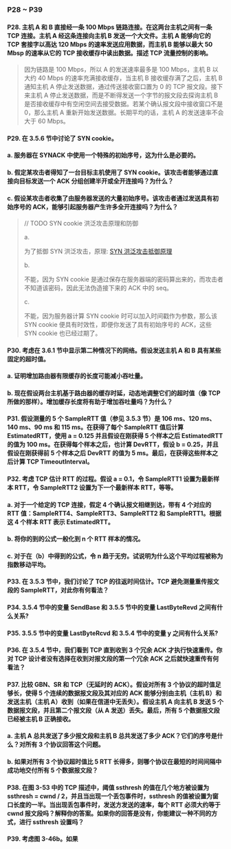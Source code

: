 ### P28 ~ P39

#### P28. 主机 A 和 B 直接经一条 100 Mbps 链路连接。在这两台主机之间有一条 TCP 连接。主机 A 经这条连接向主机 B 发送一个大文件。主机 A 能够向它的 TCP 套接字以高达 120 Mbps 的速率发送应用数据，而主机 B 能够以最大 50 Mbsp 的速率从它的 TCP 接收缓存中读出数据。描述 TCP 流量控制的影响。

> 因为链路是 100 Mbps，所以 A 的发送速率最多是 100 Mbps，主机 B 以大约 40 Mbps 的速率充满接收缓存，当主机 B 接收缓存满了之后，主机 B 通知主机 A 停止发送数据，通过传送接收窗口置为 0 的 TCP 报文段。接下来主机 A 停止发送数据，而是不断得发送一个字节的报文段去探询主机 B 是否接收缓存中有空闲空间去接受数据。若某个确认报文段中接收窗口不是 0，那么主机 A 重新开始发送数据。长期平均的话，主机 A 的发送速率不会大于 60 Mbps。

#### P29. 在 3.5.6 节中讨论了 SYN cookie。
#### a. 服务器在 SYNACK 中使用一个特殊的初始序号，这为什么是必要的。
#### b. 假定某攻击者得知了一台目标主机使用了 SYN cookie。该攻击者能够通过直接向目标发送一个 ACK 分组创建半开或全开连接吗？为什么？
#### c. 假设某攻击者收集了由服务器发送的大量初始序号。该攻击者通过发送具有初始序号的 ACK，能够引起服务器产生许多全开连接吗？为什么？

> // TODO SYN cookie 洪泛攻击原理和防御
>
> a.
> 
> 为了抵御 SYN 洪泛攻击，原理: [SYN 洪泛攻击抵御原理](https://blog.csdn.net/bigtree_3721/article/details/77619119)
> 
> b.
> 
> 不能，因为 SYN cookie 是通过保存在服务器端的密码算出来的，而攻击者不知道该密码，因此无法伪造接下来的 ACK 中的 seq。
> 
> c.
> 
> 不能，因为服务器计算 SYN cookie 时可以加入时间戳作为参数，那么该 SYN cookie 便具有时效性，即便你发送了具有初始序号的 ACK，这些 SYN cookie 也已经过期了。

#### P30. 考虑在 3.6.1 节中显示第二种情况下的网络。假设发送主机 A 和 B 具有某些固定的超时值。
#### a. 证明增加路由器有限缓存的长度可能减小吞吐量。
#### b. 现在假设两台主机基于路由器的缓存时延，动态地调整它们的超时值（像 TCP 所做的那样）。增加缓存长度将有助于增加吞吐量吗？为什么？

> 

#### P31. 假设测量的 5 个 SampleRTT 值（参见 3.5.3 节）是 106 ms、120 ms、140 ms、90 ms 和 115 ms。在获得了每个 SampleRTT 值后计算 EstimatedRTT，使用 a = 0.125 并且假设在刚获得 5 个样本之后 EstimatedRTT 的值为 100 ms。在获得每个样本之后，也计算 DevRTT，假设 b = 0.25，并且假设在刚获得前 5 个样本之后 DevRTT 的值为 5 ms。最后，在获得这些样本之后计算 TCP TimeoutInterval。

#### P32. 考虑 TCP 估计 RTT 的过程。假设 a = 0.1，令 SampleRTT1 设置为最新样本 RTT，令 SampleRTT2 设置为下一个最新样本 RTT，等等。
#### a. 对于一个给定的 TCP 连接，假定 4 个确认报文相继到达，带有 4 个对应的 RTT 值：SampleRTT4、SampleRTT3、SampleRTT2 和 SampleRTT1。根据这 4 个样本 RTT 表示 EstimatedRTT。
#### b. 将你的到的公式一般化到 n 个 RTT 样本的情况。
#### c. 对于在（b）中得到的公式，令 n 趋于无穷。试说明为什么这个平均过程被称为指数移动平均。

#### P33. 在 3.5.3 节中，我们讨论了 TCP 的往返时间估计。TCP 避免测量重传报文段的 SampleRTT，对此你有何看法？

#### P34. 3.5.4 节中的变量 SendBase 和 3.5.5 节中的变量 LastByteRevd 之间有什么关系?

#### P35. 3.5.5 节中的变量 LastByteRcvd 和 3.5.4 节中的变量 y 之间有什么关系?

#### P36. 在 3.5.4 节中，我们看到 TCP 直到收到 3 个冗余 ACK 才执行快速重传。你对 TCP 设计者没有选择在收到对报文段的第一个冗余 ACK 之后就快速重传有何看法？

#### P37. 比较 GBN、SR 和 TCP（无延时的 ACK）。假设对所有 3 个协议的超时值足够长，使得 5 个连续的数据报文段及其对应的 ACK 能够分别由主机（主机 B）和发送主机（主机 A）收到（如果在信道中无丢失）。假设主机 A 向主机 B 发送 5 个数据报文段，并且第二个报文段（从 A 发送）丢失。最后，所有 5 个数据报文段已经被主机 B 正确接收。
#### a. 主机 A 总共发送了多少报文段和主机 B 总共发送了多少 ACK？它们的序号是什么？对所有 3 个协议回答这个问题。
#### b. 如果对所有 3 个协议超时值比 5 RTT 长得多，则哪个协议在最短的时间间隔中成功地交付所有 5 个数据报文段？

#### P38. 在图 3-53 中的 TCP 描述中，阈值 ssthresh 的值在几个地方被设置为 ssthresh = cwnd / 2，并且当出现一个丢包事件时，ssthresh 的值被设置为窗口长度的一半。当出现丢包事件时，发送方发送的速率，每个 RTT 必须大约等于 cwnd 报文段吗？解释你的答案。如果你的回答是没有，你能建议一种不同的方式，进行 ssthresh 设置吗？

#### P39. 考虑图 3-46b。如果 